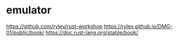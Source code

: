 # emulator

https://github.com/rylev/rust-workshop
https://rylev.github.io/DMG-01/public/book/
https://doc.rust-lang.org/stable/book/

